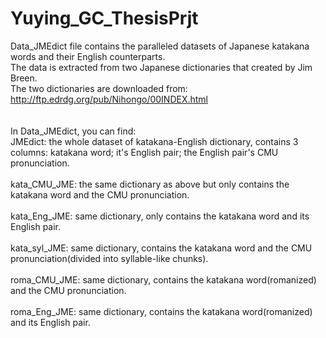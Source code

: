 # Yuying_GC_ThesisPrjt


Data_JMEdict file contains the paralleled datasets of Japanese katakana words and their English counterparts.
<br />The data is extracted from two Japanese dictionaries that created by Jim Breen.
<br />The two dictionaries are downloaded from: http://ftp.edrdg.org/pub/Nihongo/00INDEX.html
<br />
<br />
<br />In Data_JMEdict, you can find:
<br />JMEdict: the whole dataset of katakana-English dictionary, contains 3 columns: katakana word; it's English pair; the English pair's CMU pronunciation.
<br />
<br />kata_CMU_JME: the same dictionary as above but only contains the katakana word and the CMU pronunciation.
<br />
<br />kata_Eng_JME: same dictionary, only contains the katakana word and its English pair.
<br />
<br />kata_syl_JME: same dictionary, contains the katakana word and the CMU pronunciation(divided into syllable-like chunks).
<br />
<br />roma_CMU_JME: same dictionary, contains the katakana word(romanized) and the CMU pronunciation.
<br />
<br />roma_Eng_JME: same dictionary, contains the katakana word(romanized) and its English pair.
